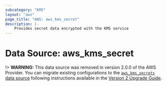 ```yaml
---
subcategory: "KMS"
layout: "aws"
page_title: "AWS: aws_kms_secret"
description: |-
    Provides secret data encrypted with the KMS service
---
```


# Data Source: aws_kms_secret

!> **WARNING:** This data source was removed in version 2.0.0 of the AWS Provider. You can migrate existing configurations to the [`aws_kms_secrets` data source](/docs/providers/aws/d/kms_secrets.html) following instructions available in the [Version 2 Upgrade Guide](/docs/providers/aws/guides/version-2-upgrade.html#data-source-aws_kms_secret).
